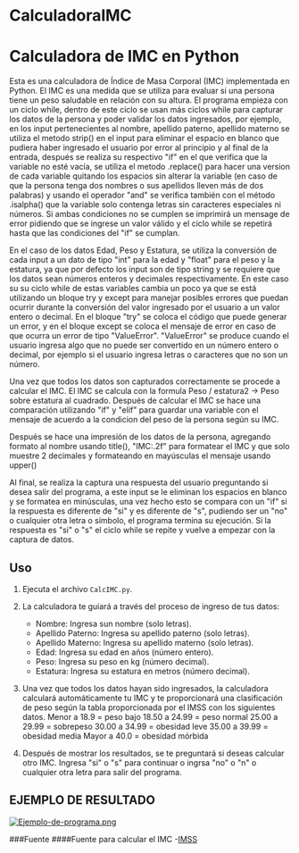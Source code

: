 # CalculadoraIMC

# Calculadora de IMC en Python

Esta es una calculadora de Índice de Masa Corporal (IMC) implementada en Python. El IMC es una medida que se utiliza para evaluar si una persona tiene un peso saludable en relación con su altura.
El programa empieza con un ciclo while, dentro de este ciclo se usan más ciclos while para capturar los datos de la persona y poder validar los datos ingresados, por ejemplo, en los input pertenecientes al nombre,
apellido paterno, apellido materno se utiliza el metodo strip() en el input para eliminar el espacio en blanco que pudiera haber ingresado el usuario por error al principio y al final de la entrada,
después se realiza su respectivo "if" en el que verifica que la variable no esté vacía, se utiliza el metodo .replace() para hacer una version de cada variable quitando los 
espacios sin alterar la variable (en caso de que la persona tenga dos nombres o sus apellidos lleven más de dos palabras) y usando el operador "and" se verifica también con el método .isalpha() que la variable solo
contenga letras sin caracteres especiales ni números. Si ambas condiciones no se cumplen se imprimirá un mensage de error pidiendo que se ingrese un valor válido 
y el ciclo while se repetirá hasta que las condiciones del "if" se cumplan.

En el caso de los datos Edad, Peso y Estatura, se utiliza la conversión de cada input a un dato de tipo "int" para la edad y "float" para el peso y la estatura, ya que por defecto los input son de tipo string
y se requiere que los datos sean números enteros y decimales respectivamente. En este caso su su ciclo while de estas variables cambia un poco ya que se está utilizando un bloque try y except para manejar posibles 
errores que puedan ocurrir durante la conversión del valor ingresado por el usuario a un valor entero o decimal.
En el bloque "try" se coloca el código que puede generar un error, y en el bloque except se coloca el mensaje de error en caso de que ocurra un error de tipo "ValueError".
"ValueError" se produce cuando el usuario ingresa algo que no puede ser convertido en un número entero o decimal, por ejemplo si el usuario ingresa letras o caracteres que no son un número.

Una vez que todos los datos son capturados correctamente se procede a calcular el IMC.
El IMC se calcula con la formula Peso / estatura2   -> Peso sobre estatura al cuadrado.
Después de calcular el IMC se hace una comparación utilizando "if" y "elif" para guardar una variable con el mensaje de acuerdo a la condicion del peso de la persona según su IMC.

Después se hace una impresión de los datos de la persona, agregando formato al nombre usando title(), "IMC:.2f" para formatear el IMC y que solo muestre 2 decimales y formateando en mayúsculas el mensaje usando upper()

Al final, se realiza la captura una respuesta del usuario preguntando si desea salir del programa, a este input se le eliminan los espacios en blanco
y se formatea en minúsculas, una vez hecho esto se compara con un "if" si la respuesta es diferente de "si" y es diferente de "s", pudiendo ser un "no" o cualquier otra letra o símbolo, el programa termina su ejecución.
Si la respuesta es "si" o "s" el ciclo while se repite y vuelve a empezar con la captura de datos.

## Uso

1. Ejecuta el archivo `CalcIMC.py`.

2. La calculadora te guiará a través del proceso de ingreso de tus datos:

    - Nombre: Ingresa sun nombre (solo letras).
    - Apellido Paterno: Ingresa su apellido paterno (solo letras).
    - Apellido Materno: Ingresa su apellido materno (solo letras).
    - Edad: Ingresa su edad en años (número entero).
    - Peso: Ingresa su peso en kg (número decimal).
    - Estatura: Ingresa su estatura en metros (número decimal).

3. Una vez que todos los datos hayan sido ingresados, la calculadora calculará automáticamente tu IMC y te proporcionará una clasificación de peso según la tabla proporcionada por el IMSS con los siguientes datos.
    Menor a 18.9   = peso bajo
    18.50 a 24.99   = peso normal
    25.00 a 29.99   = sobrepeso
    30.00 a 34.99   = obesidad leve
    35.00 a 39.99   = obesidad media
    Mayor a 40.0   = obesidad mórbida

5. Después de mostrar los resultados, se te preguntará si deseas calcular otro IMC. Ingresa "si" o "s" para continuar o ingrsa "no" o "n" o cualquier otra letra para salir del programa.


## EJEMPLO DE RESULTADO
[![Ejemplo-de-programa.png](https://i.postimg.cc/SsF8KgZZ/Ejemplo-de-programa.png)](https://postimg.cc/sBm164CS)

###Fuente
####Fuente para calcular el IMC
 -[IMSS](https://www.gob.mx/issste/es/articulos/que-es-el-indice-de-masa-corporal?idiom=es)